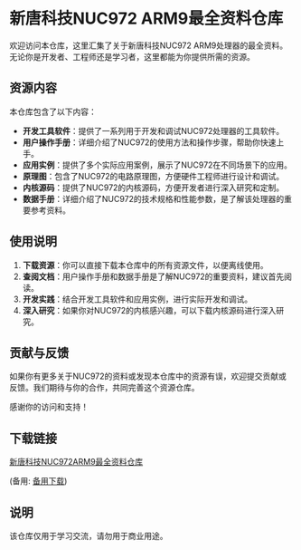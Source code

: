 # 新唐科技NUC972 ARM9最全资料仓库

欢迎访问本仓库，这里汇集了关于新唐科技NUC972 ARM9处理器的最全资料。无论你是开发者、工程师还是学习者，这里都能为你提供所需的资源。

## 资源内容

本仓库包含了以下内容：

- **开发工具软件**：提供了一系列用于开发和调试NUC972处理器的工具软件。
- **用户操作手册**：详细介绍了NUC972的使用方法和操作步骤，帮助你快速上手。
- **应用实例**：提供了多个实际应用案例，展示了NUC972在不同场景下的应用。
- **原理图**：包含了NUC972的电路原理图，方便硬件工程师进行设计和调试。
- **内核源码**：提供了NUC972的内核源码，方便开发者进行深入研究和定制。
- **数据手册**：详细介绍了NUC972的技术规格和性能参数，是了解该处理器的重要参考资料。

## 使用说明

1. **下载资源**：你可以直接下载本仓库中的所有资源文件，以便离线使用。
2. **查阅文档**：用户操作手册和数据手册是了解NUC972的重要资料，建议首先阅读。
3. **开发实践**：结合开发工具软件和应用实例，进行实际开发和调试。
4. **深入研究**：如果你对NUC972的内核感兴趣，可以下载内核源码进行深入研究。

## 贡献与反馈

如果你有更多关于NUC972的资料或发现本仓库中的资源有误，欢迎提交贡献或反馈。我们期待与你的合作，共同完善这个资源仓库。

感谢你的访问和支持！

## 下载链接
[新唐科技NUC972ARM9最全资料仓库](https://pan.quark.cn/s/3d11f537331a) 

(备用: [备用下载](https://pan.baidu.com/s/1hS3JfJwRhVvAz5cVrKQqHQ?pwd=1234))

## 说明

该仓库仅用于学习交流，请勿用于商业用途。

